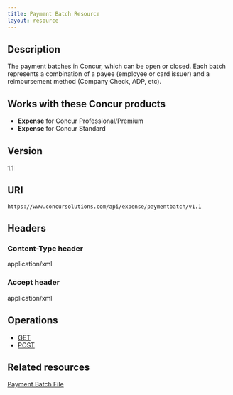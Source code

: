```yaml
---
title: Payment Batch Resource
layout: resource
---
```


## Description

The payment batches in Concur, which can be open or closed. Each batch represents a combination of a payee (employee or card issuer) and a reimbursement method (Company Check, ADP, etc).

## Works with these Concur products

* **Expense** for Concur Professional/Premium
* **Expense** for Concur Standard

## Version

1.1

## URI

`https://www.concursolutions.com/api/expense/paymentbatch/v1.1`

## Headers

### Content-Type header

application/xml

### Accept header

application/xml

## Operations

* [GET][1]
* [POST][2]

## Related resources

[Payment Batch File][3]

[1]: https://developer.concur.com/payment-batch-file/payment-batch-resource/get-list-payment-batches
[2]: https://developer.concur.com/payment-batch/payment-batch-resource/close-payment-batch
[3]: https://developer.concur.com/payment-batch/payment-batch-file-resource

